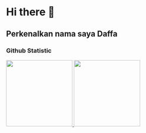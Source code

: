# Hi there 👋

## Perkenalkan nama saya Daffa

### Github Statistic
<p align="left">
<a href="https://github.com/dimasmds">
  <img height="180em" src="https://github-readme-stats-eight-theta.vercel.app/api?username=daffahaidarfarrass&show_icons=true&theme=algolia&include_all_commits=true&count_private=true"/>
  <img height="180em" src="https://github-readme-stats-eight-theta.vercel.app/api/top-langs/?username=daffahaidarfarrass&layout=compact&langs_count=8&theme=algolia"/>
</a>
</p>
